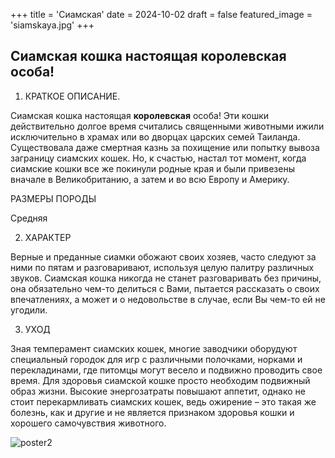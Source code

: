 +++
title = 'Сиамская'
date = 2024-10-02
draft = false
featured_image = 'siamskaya.jpg'
+++

## Сиамская кошка настоящая королевская особа!

1. КРАТКОЕ ОПИСАНИЕ.

Сиамская кошка настоящая **королевская** особа! Эти кошки действительно долгое время считались 
священными животными ижили исключительно в храмах или во дворцах царских семей Таиланда.
Существовала даже смертная казнь за похищение или попытку вывоза заграницу сиамских кошек.
Но, к счастью, настал тот момент, когда сиамские кошки все же покинули родные края и были 
привезены вначале в Великобританию, а затем и во всю Европу и Америку. 

РАЗМЕРЫ ПОРОДЫ

Средняя


2. ХАРАКТЕР

Верные и преданные сиамки обожают своих хозяев, часто следуют за ними по пятам и разговаривают, используя целую палитру различных звуков. Сиамская кошка никогда не станет разговаривать без причины, она обязательно чем-то делиться с Вами, пытается рассказать о своих впечатлениях, а может и о недовольстве в случае, если Вы чем-то ей не угодили.


3. УХОД

Зная темперамент сиамских кошек, многие заводчики оборудуют специальный городок для игр с различными полочками, норками и перекладинами, где питомцы могут весело и подвижно проводить свое время. Для здоровья сиамской кошке просто необходим подвижный образ жизни. Высокие энергозатраты повышают аппетит, однако не стоит перекармливать сиамских кошек, ведь ожирение – это такая же болезнь, как и другие и не является признаком здоровья кошки и хорошего самочувствия животного.

![poster2](https://syavaFrmVU.github.io/webdev-hugo/siamskaya1.jpg)

